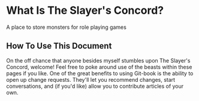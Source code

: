 # What Is The Slayer's Concord?

A place to store monsters for role playing games

## How To Use This Document

On the off chance that anyone besides myself stumbles upon The Slayer's Concord, welcome! Feel free to poke around use of the beasts within these pages if you like. One of the great benefits to using Git-book is the ability to open up change requests. They'll let you recommend changes, start conversations, and \(if you'd like\) allow you to contribute articles of your own.

